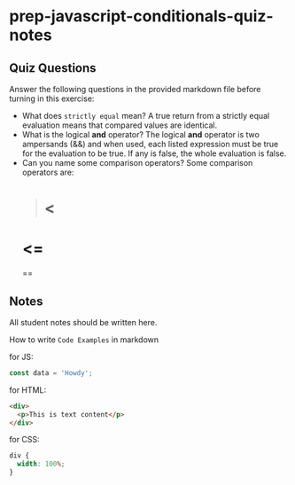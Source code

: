 # prep-javascript-conditionals-quiz-notes

## Quiz Questions

Answer the following questions in the provided markdown file before turning in this exercise:

- What does `strictly equal` mean?
  A true return from a strictly equal evaluation means that compared values are identical.
- What is the logical **and** operator?
  The logical **and** operator is two ampersands (&&) and when used, each listed expression must be true for the evaluation to be true. If any is false, the whole evaluation is false.
- Can you name some comparison operators?
  Some comparison operators are:
  > # <
  # <=
  ==

## Notes

All student notes should be written here.

How to write `Code Examples` in markdown

for JS:

```javascript
const data = 'Howdy';
```

for HTML:

```html
<div>
  <p>This is text content</p>
</div>
```

for CSS:

```css
div {
  width: 100%;
}
```
